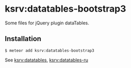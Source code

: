 # ksrv:datatables-bootstrap3

Some files for jQuery plugin dataTables.

## Installation

```
$ meteor add ksrv:datatables-bootstrap3
```

See [ksrv:datatables](https://atmospherejs.com/ksrv/datatables), [ksrv:datatables-ru](https://atmospherejs.com/ksrv/datatables-ru)
